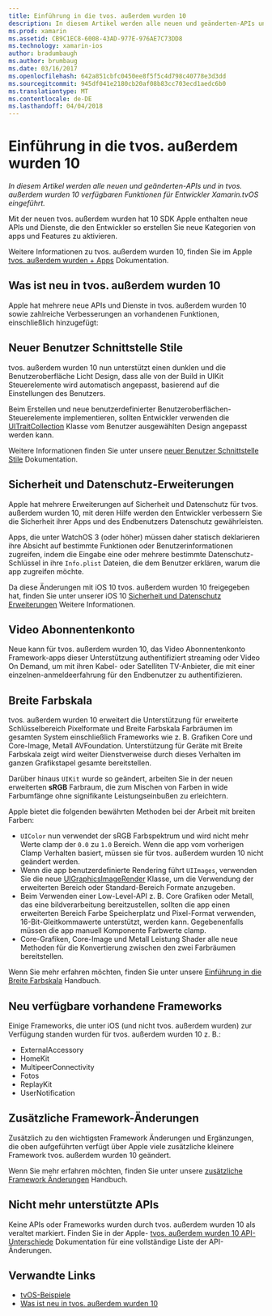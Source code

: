 ```yaml
---
title: Einführung in die tvos. außerdem wurden 10
description: In diesem Artikel werden alle neuen und geänderten-APIs und in tvos. außerdem wurden 10 verfügbaren Funktionen für Entwickler Xamarin.tvOS eingeführt.
ms.prod: xamarin
ms.assetid: CB9C1EC8-6008-43AD-977E-976AE7C73DD8
ms.technology: xamarin-ios
author: bradumbaugh
ms.author: brumbaug
ms.date: 03/16/2017
ms.openlocfilehash: 642a851cbfc0450ee8f5f5c4d798c40778e3d3dd
ms.sourcegitcommit: 945df041e2180cb20af08b83cc703ecd1aedc6b0
ms.translationtype: MT
ms.contentlocale: de-DE
ms.lasthandoff: 04/04/2018
---
```

# <a name="introduction-to-tvos-10"></a>Einführung in die tvos. außerdem wurden 10

_In diesem Artikel werden alle neuen und geänderten-APIs und in tvos. außerdem wurden 10 verfügbaren Funktionen für Entwickler Xamarin.tvOS eingeführt._

Mit der neuen tvos. außerdem wurden hat 10 SDK Apple enthalten neue APIs und Dienste, die den Entwickler so erstellen Sie neue Kategorien von apps und Features zu aktivieren. 

Weitere Informationen zu tvos. außerdem wurden 10, finden Sie im Apple [tvos. außerdem wurden + Apps](https://developer.apple.com/tvos/) Dokumentation.

## <a name="whats-new-in-tvos-10"></a>Was ist neu in tvos. außerdem wurden 10

Apple hat mehrere neue APIs und Dienste in tvos. außerdem wurden 10 sowie zahlreiche Verbesserungen an vorhandenen Funktionen, einschließlich hinzugefügt:

## <a name="new-user-interface-styles"></a>Neuer Benutzer Schnittstelle Stile

tvos. außerdem wurden 10 nun unterstützt einen dunklen und die Benutzeroberfläche Licht Design, dass alle von der Build in UIKit Steuerelemente wird automatisch angepasst, basierend auf die Einstellungen des Benutzers.

Beim Erstellen und neue benutzerdefinierter Benutzeroberflächen-Steuerelemente implementieren, sollten Entwickler verwenden die [UITraitCollection](https://developer.apple.com/reference/uikit/uitraitcollection) Klasse vom Benutzer ausgewählten Design angepasst werden kann.

Weitere Informationen finden Sie unter unsere [neuer Benutzer Schnittstelle Stile](~/ios/tvos/platform/user-interface-styles.md) Dokumentation.

## <a name="security-and-privacy-enhancements"></a>Sicherheit und Datenschutz-Erweiterungen

Apple hat mehrere Erweiterungen auf Sicherheit und Datenschutz für tvos. außerdem wurden 10, mit deren Hilfe werden den Entwickler verbessern Sie die Sicherheit ihrer Apps und des Endbenutzers Datenschutz gewährleisten.

Apps, die unter WatchOS 3 (oder höher) müssen daher statisch deklarieren ihre Absicht auf bestimmte Funktionen oder Benutzerinformationen zugreifen, indem die Eingabe eine oder mehrere bestimmte Datenschutz-Schlüssel in ihre `Info.plist` Dateien, die dem Benutzer erklären, warum die app zugreifen möchte.

Da diese Änderungen mit iOS 10 tvos. außerdem wurden 10 freigegeben hat, finden Sie unter unserer iOS 10 [Sicherheit und Datenschutz Erweiterungen](~/ios/app-fundamentals/security-privacy.md) Weitere Informationen.

## <a name="video-subscriber-account"></a>Video Abonnentenkonto

Neue kann für tvos. außerdem wurden 10, das Video Abonnentenkonto Framework-apps dieser Unterstützung authentifiziert streaming oder Video On Demand, um mit ihren Kabel- oder Satelliten TV-Anbieter, die mit einer einzelnen-anmeldeerfahrung für den Endbenutzer zu authentifizieren.

<!--To find out more, please see our [Video Subscriber Account](~/ios/platform-features/introduction-to-ios10/video-subscriber-account/) guide.-->

## <a name="wide-color"></a>Breite Farbskala

tvos. außerdem wurden 10 erweitert die Unterstützung für erweiterte Schlüsselbereich Pixelformate und Breite Farbskala Farbräumen im gesamten System einschließlich Frameworks wie z. B. Grafiken Core und Core-Image, Metall AVFoundation. Unterstützung für Geräte mit Breite Farbskala zeigt wird weiter Dienstverweise durch dieses Verhalten im ganzen Grafikstapel gesamte bereitstellen.

Darüber hinaus `UIKit` wurde so geändert, arbeiten Sie in der neuen erweiterten **sRGB** Farbraum, die zum Mischen von Farben in wide Farbumfänge ohne signifikante Leistungseinbußen zu erleichtern.

Apple bietet die folgenden bewährten Methoden bei der Arbeit mit breiten Farben:

 - `UIColor` nun verwendet der sRGB Farbspektrum und wird nicht mehr Werte clamp der `0.0` zu `1.0` Bereich. Wenn die app vom vorherigen Clamp Verhalten basiert, müssen sie für tvos. außerdem wurden 10 nicht geändert werden.
 - Wenn die app benutzerdefinierte Rendering führt `UIImages`, verwenden Sie die neue [UIGraphicsImageRender](https://developer.apple.com/reference/uikit/uigraphicsimagerenderer) Klasse, um die Verwendung der erweiterten Bereich oder Standard-Bereich Formate anzugeben.
 - Beim Verwenden einer Low-Level-API z. B. Core Grafiken oder Metall, das eine bildverarbeitung bereitzustellen, sollten die app einen erweiterten Bereich Farbe Speicherplatz und Pixel-Format verwenden, 16-Bit-Gleitkommawerte unterstützt, werden kann. Gegebenenfalls müssen die app manuell Komponente Farbwerte clamp.
 - Core-Grafiken, Core-Image und Metall Leistung Shader alle neue Methoden für die Konvertierung zwischen den zwei Farbräumen bereitstellen.

Wenn Sie mehr erfahren möchten, finden Sie unter unsere [Einführung in die Breite Farbskala](~/ios/platform/wide-color.md) Handbuch.

## <a name="newly-available-existing-frameworks"></a>Neu verfügbare vorhandene Frameworks

Einige Frameworks, die unter iOS (und nicht tvos. außerdem wurden) zur Verfügung standen wurden für tvos. außerdem wurden 10 z. B.:

 - ExternalAccessory
 - HomeKit
 - MultipeerConnectivity
 - Fotos
 - ReplayKit
 - UserNotification

## <a name="additional-framework-changes"></a>Zusätzliche Framework-Änderungen

Zusätzlich zu den wichtigsten Framework Änderungen und Ergänzungen, die oben aufgeführten verfügt über Apple viele zusätzliche kleinere Framework tvos. außerdem wurden 10 geändert.

Wenn Sie mehr erfahren möchten, finden Sie unter unsere [zusätzliche Framework Änderungen](~/ios/tvos/platform/introduction-to-tvos10/additional-framework-changes.md) Handbuch.

## <a name="deprecated-apis"></a>Nicht mehr unterstützte APIs

Keine APIs oder Frameworks wurden durch tvos. außerdem wurden 10 als veraltet markiert. Finden Sie in der Apple- [tvos. außerdem wurden 10 API-Unterschiede](https://developer.apple.com/library/prerelease/content/releasenotes/General/tvOS10APIDiffs/index.html) Dokumentation für eine vollständige Liste der API-Änderungen.



## <a name="related-links"></a>Verwandte Links

- [tvOS-Beispiele](https://developer.xamarin.com/samples/tvos/all/)
- [Was ist neu in tvos. außerdem wurden 10](https://developer.apple.com/library/prerelease/content/releasenotes/General/WhatsNewinTVOS/Articles/tvOS10.html#//apple_ref/doc/uid/TP40017259-SW1)
